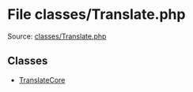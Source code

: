 File classes/Translate.php
=========

Source: [classes/Translate.php](https://github.com/PrestaShop/PrestaShop/blob/1.5.0.13/classes/Translate.php)


Classes
-------

* [TranslateCore](class.TranslateCore.md)

